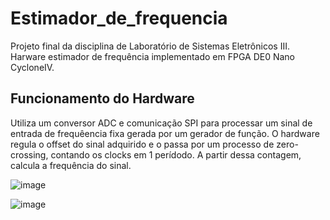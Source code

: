 # Estimador_de_frequencia

Projeto final da disciplina de Laboratório de Sistemas Eletrônicos III. Harware estimador de frequência implementado em FPGA DE0 Nano CycloneIV. 

## Funcionamento do Hardware
Utiliza um conversor ADC e comunicação SPI para processar um sinal de entrada de frequêencia fixa gerada por um gerador de função. 
O hardware regula o offset do sinal adquirido e o passa por um processo de zero-crossing, contando os clocks em 1 perídodo. A partir dessa contagem, calcula a frequência do sinal.


![image](https://github.com/user-attachments/assets/cb0aa584-5e10-4399-932e-25f2c0c73f93)


![image](https://github.com/user-attachments/assets/d7298438-f4f1-4b3d-aab4-653e685ff18e)
